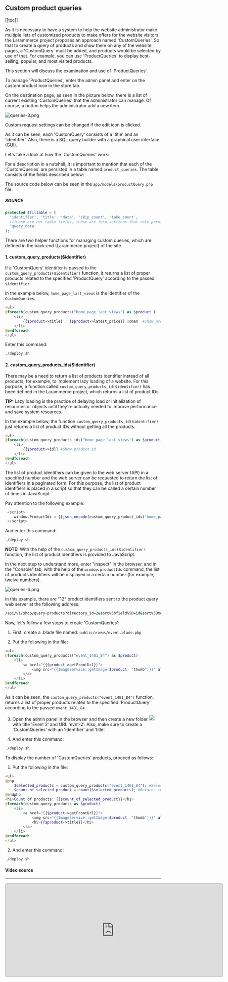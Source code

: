 ## Custom product queries

[[toc]]

As it is necessary to have a system to help the website administrator make multiple lists of customized products to make offers for the website visitors, the Larammerce project proposes an approach named 'CustomQueries'. So that to create a query of products and show them on any of the website pages, a 'CustomQuery' must be added, and products would be selected by use of that.
For example, you can use 'ProductQueries' to display best-selling, popular, and most visited products.

This section will discuss the examination and use of 'ProductQueries'.

To manage 'ProductQueries', enter the admin panel and enter on the custom product icon in the store tab.

On the destination page, as seen in the picture below, there is a list of current existing 'CustomQueries' that the administrator can manage. Of course, a button helps the administrator add a new item.

![queries-3.png](/queries-3.png)

Custom request settings can be changed if the edit icon is clicked.

As it can be seen, each 'CustomQuery' consists of a 'title' and an 'identifier'.
Also, there is a SQL query builder with a graphical user interface (GUI).

Let's take a look at how the 'CustomQueries' work:

For a description in a nutshell, it is important to mention that each of the 'CustomQueries' are persisted in a table named `product_queries`. The table consists of the fields described below:

The source code below can be seen in the `app/models/productQuery.php` file.

##### SOURCE

```php
protected $fillable = [
  'identifier', 'title', 'data', 'skip_count', 'take_count',
  //these are not table fields, these are form sections that role permission system works with
  'query_data'
];
```

There are two helper functions for managing custom queries, which are defined in the back-end (Larammerce project) of the site.

#### 1. custom_query_products($identifier)

If a 'CustomQuery' identifier is passed to the `custom_query_products($identifier)`‍ function, it returns a list of proper products related to the specified 'ProductQuery' according to the passed `$identifier`.

In the example below, `home_page_last_views` is the identifier of the `CustomQueries`.

```php
<ul>
@foreach(custom_query_products("home_page_last_views") as $product )
    <li>
        {{$product->title} : {$product->latest_price}} Toman  #Show product title and show latest price
    </li>
@endforeach
</ul>
```

Enter this command:

```bash
./deploy.sh
```

#### 2. custom_query_products_ids($identifier)

There may be a need to return a list of products identifier instead of all products, for example, to implement lazy loading of a website. For this purpose, a function called `custom_query_products_id($identifier)` has been defined in the Larammerce project, which returns a list of product IDs.

**TIP:** Lazy loading is the practice of delaying load or initialization of resources or objects until they're actually needed to improve performance and save system resources.

In the example below, the function `custom_query_products_id($identifier)` just returns a list of product IDs without getting all the products.

```php
<ul>
@foreach(custom_query_products_ids("home_page_last_views") as $product_id )
    <li>
        {{$product->id}} #Show product id
    </li>
@endforeach
</ul>
```

The list of product identifiers can be given to the web server (API)  in a specified number and the web server can be requested to return the list of identifiers in a paginated form. For this purpose, the list of product identifiers is placed in a script so that they can be called a certain number of times in JavaScript. 

Pay attention to the following example:

```php
 <script>
    window.ProductIds = {{json_encode(custom_query_product_ids("home_page_last_views"))}}
 </script>
```
And enter this command:

```bash
./deploy.sh
```

**NOTE:** With the help of the `custom_query_products_ids($identifier)‍` ​​function, the list of product identifiers is provided to JavaScript.


In the next step to understand more, enter "inspect" in the browser, and in the "Console" tab, with the help of the `window.productIds` command, the list of products identifiers will be displayed in a certain number (for example, twelve numbers).

![queries-4.png](/queries-4.png)

In this example, there are "12" product identifiers sent to the product query web server at the following address.

```bash
/api/v1/shop/query-products?directory_id=2&sort%5bfield%5D=id&sort%5Bmethod%5D=desc&price_range%5B%5D=0&price_range%5b%5D=999999999&paje=2
```

Now, let's follow a few steps to create 'CustomQueries':

1. First, create a .blade file named: `public/views/event.blade.php`

2. Put the following in the file:

```php
<ul>
@foreach(custom_query_products("event_1481_84") as $product)
    <li>
        <a href="{{$product->getFrontUrl}}">
            <img src="{{ImageService::getImage($product, "thumb")}}" alt="{{$product->title}}">
        </a>
    </li>
@endforeach
</ul>
```

As it can be seen, the `custom_query_products("event_1481_84")‍` function, returns a list of proper products related to the specified 'ProductQuery' according to the passed `event_1481_84`.

3. Open the admin panel in the browser and then create a new folder <img src="/plus-button.png" width="20"> with title 'Event 2' and URL 'evnt-2'. Also, make sure to create a 'CustomQueries' with an 'identifier' and 'title'.

4. And enter this command:

```bash
./deploy.sh
```

To display the number of 'CustomQueries' products, proceed as follows:

1. Put the following in the file:

```php
<ul>
@php
    $selected_products = custom_query_products("event_1401_84"); #Selection of products related to custom query "event_1401_84".
    $count_of_selected_product = count($selected_products); #Returns the number of selected items.
@endphp
<h1>Count of products: {{$count_of_selected_product}}</h1>
@foreach(custom_query_products as $product)
    <li>
        <a href="{{$product->getFrontUrl}}">
            <img src="{{ImageService::getImage($product, "thumb")}}" alt="{{$product->title}}">
            <h5>{{$product->title}}</h5>
        </a>
    </li>
@endforeach
</ul>
```

2. And enter this command:

```bash
./deploy.sh
```

#### Video source
___

<iframe src="https://www.aparat.com/video/video/embed/videohash/5v6ZK/vt/frame"  height="300" width="700" style="  border: 2px solid #bdc3c7; border-radius: 5px; opacity: 1;" allowFullScreen="true"></iframe>
